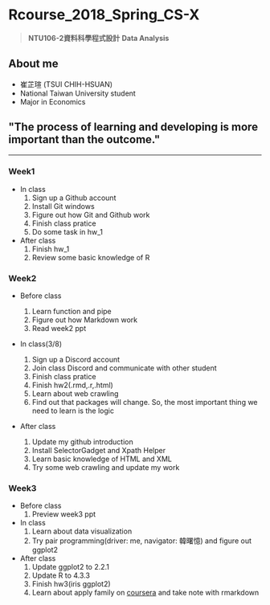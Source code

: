 # Rcourse_2018_Spring_CS-X 
> **NTU106-2資料科學程式設計**
> **Data Analysis**

## About me
* 崔芷瑄 (TSUI CHIH-HSUAN)
* National Taiwan University student
* Major in Economics

## "The process of learning and developing is more important than the outcome."
---
### Week1
* In class 
  1. Sign up a Github account
  2. Install Git windows
  3. Figure out how Git and Github work
  4. Finish class pratice
  5. Do some task in hw_1
* After class
  1. Finish hw_1
  2. Review some basic knowledge of R

### Week2
* Before class
  1. Learn function and pipe
  2. Figure out how Markdown work
  3. Read week2 ppt
  
* In class(3/8)
  1. Sign up a Discord account
  2. Join class Discord and communicate with other student
  3. Finish class pratice
  4. Finish hw2(.rmd,.r,.html)
  5. Learn about web crawling
  6. Find out that packages will change. So, the most important thing we need to learn is the logic

* After class
  1. Update my github introduction
  2. Install SelectorGadget and Xpath Helper
  3. Learn basic knowledge of HTML and XML
  4. Try some web crawling and update my work
   
### Week3
* Before class
  1. Preview week3 ppt
* In class
  1. Learn about data visualization
  2. Try pair programming(driver: me, navigator: 韓曙憶) and figure out ggplot2 
* After class
  1. Update ggplot2 to 2.2.1 
  2. Update R to 4.3.3
  3. Finish hw3(iris ggplot2)
  4. Learn about apply family on [coursera](https://www.coursera.org/learn/r-programming/home/welcome) and take note with rmarkdown
  
